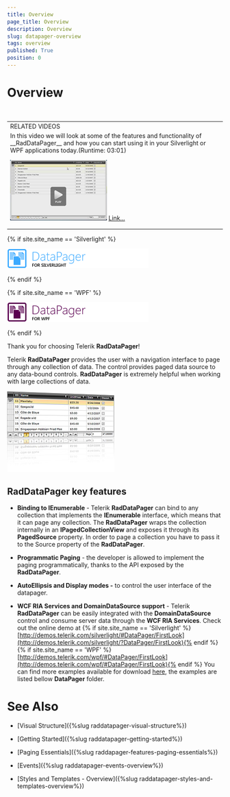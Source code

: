```yaml
---
title: Overview
page_title: Overview
description: Overview
slug: datapager-overview
tags: overview
published: True
position: 0
---
```


# Overview

<table> 
<tr><td>RELATED VIDEOS</td></tr>
<tr><td> In this video we will look at some of the features and functionality of __RadDataPager__ and how you can start using it in your Silverlight or WPF applications today.(Runtime: 03:01)

![](images/datapager_introduction_video.png)
[Link...](http://tv.telerik.com/watch/silverlight/introduction-to-raddatapager)
</td></tr></table>


{% if site.site_name == 'Silverlight' %}

![](images/RadDataPager_SL.png)

{% endif %}

{% if site.site_name == 'WPF' %}

![](images/RadDataPager_WPF.png)

{% endif %}

Thank you for choosing Telerik __RadDataPager__!

Telerik __RadDataPager__ provides the user with a navigation interface to page through any collection of data. The control provides paged data source to any data-bound controls. __RadDataPager__ is extremely helpful when working with large collections of data. 

![](images/DataPager.jpg)

## RadDataPager key features

* __Binding to IEnumerable__ - Telerik __RadDataPager__ can bind to any collection that implements the __IEnumerable__ interface, which means that it can page any collection. The __RadDataPager__ wraps the collection internally in an __IPagedCollectionView__ and exposes it through its __PagedSource__ property. In order to page a collection you have to pass it to the Source property of the __RadDataPager__. 


* __Programmatic Paging__ - the developer is allowed to implement the paging programmatically, thanks to the API exposed by the __RadDataPager__. 


* __AutoEllipsis and Display modes -__ to control the user interface of the datapager. 


* __WCF RIA Services and DomainDataSource support__ - Telerik __RadDataPager__ can be easily integrated with the __DomainDataSource__ control and consume server data through the __WCF RIA Services__.  Check out the online demo at          {% if site.site_name == 'Silverlight' %}[http://demos.telerik.com/silverlight/#DataPager/FirstLook](http://demos.telerik.com/silverlight/?DataPager/FirstLook){% endif %}{% if site.site_name == 'WPF' %}[http://demos.telerik.com/wpf/#DataPager/FirstLook](http://demos.telerik.com/wpf/#DataPager/FirstLook){% endif %}          You can find more examples available for download [here](https://github.com/telerik/xaml-sdk), the examples are listed bellow __DataPager__ folder.
        

# See Also

 * [Visual Structure]({%slug raddatapager-visual-structure%})

 * [Getting Started]({%slug raddatapager-getting-started%})

 * [Paging Essentials]({%slug raddapager-features-paging-essentials%})

 * [Events]({%slug raddatapager-events-overview%})

 * [Styles and Templates - Overview]({%slug raddatapager-styles-and-templates-overview%})
